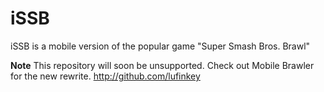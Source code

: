 iSSB
====

iSSB is a mobile version of the popular game "Super Smash Bros. Brawl"

**Note**
This repository will soon be unsupported. Check out Mobile Brawler for the new rewrite.
http://github.com/lufinkey
